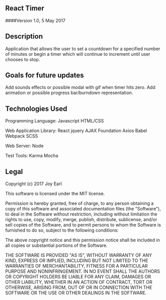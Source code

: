 ## React Timer

####Version 1.0, 5 May 2017

## Description 

Application that allows the user to set a countdown for a specified number of minutes or begin a timer which will continue to increment until user chooses to stop.

## Goals for future updates

Add sounds effects or possible modal with gif when timer hits zero.
Add animation or possible progress bar/burndown representation.

## Technologies Used

Programming Language:
Javascript
HTML/CSS

Web Application Library:
React
jquery
AJAX
Foundation
Axios
Babel
Webpack
SCSS

Web Server:
Node

Test Tools:
Karma
Mocha

## Legal

Copyright (c) 2017 Joy Earl

This software is licensed under the MIT license.

Permission is hereby granted, free of charge, to any person obtaining a copy of this software and associated documentation files (the "Software"), to deal in the Software without restriction, including without limitation the rights to use, copy, modify, merge, publish, distribute, sublicense, and/or sell copies of the Software, and to permit persons to whom the Software is furnished to do so, subject to the following conditions:

The above copyright notice and this permission notice shall be included in all copies or substantial portions of the Software.

THE SOFTWARE IS PROVIDED "AS IS", WITHOUT WARRANTY OF ANY KIND, EXPRESS OR IMPLIED, INCLUDING BUT NOT LIMITED TO THE WARRANTIES OF MERCHANTABILITY, FITNESS FOR A PARTICULAR PURPOSE AND NONINFRINGEMENT. IN NO EVENT SHALL THE AUTHORS OR COPYRIGHT HOLDERS BE LIABLE FOR ANY CLAIM, DAMAGES OR OTHER LIABILITY, WHETHER IN AN ACTION OF CONTRACT, TORT OR OTHERWISE, ARISING FROM, OUT OF OR IN CONNECTION WITH THE SOFTWARE OR THE USE OR OTHER DEALINGS IN THE SOFTWARE.
